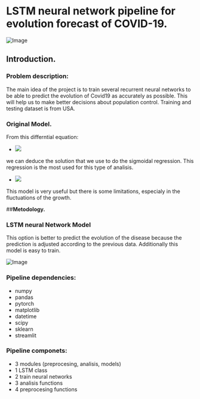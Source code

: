 # LSTM neural network pipeline for evolution forecast of COVID-19.

![Image](https://www.compromisorse.com/upload/noticias/027/27772/shutterstock_1654034092_lh.jpg)

## **Introduction.**

### Problem description:

The main idea of the project is to train several recurrent neural networks to be able to predict the evolution of Covid19 as accurately as possible. This will help us to make better decisions about population control. Training and testing dataset is from USA.

### Original Model.

From this differntial equation:

- <img src="https://latex.codecogs.com/gif.latex? $$\partial_tf = f(t)(N - f(t))\text{ growth equation }$$ " /> 

we can deduce the solution that we use to do the sigmoidal regression. This regression is the most used for this type of analisis.

- <img src="https://latex.codecogs.com/gif.latex? $$f(t) = \frac {N}{1 + e^{-k(t - t_0)}}\text {solution}$$ " />


This model is very useful but there is some limitations, especialy in the fluctuations of the growth.

##**Metodology.**

### LSTM neural Network Model

This option is better to predict the evolution of the disease because the prediction is adjusted according to the previous data. Additionally this model is easy to train.

![Image](https://www.researchgate.net/profile/Savvas_Varsamopoulos/publication/329362532/figure/fig5/AS:699592479870977@1543807253596/Structure-of-the-LSTM-cell-and-equations-that-describe-the-gates-of-an-LSTM-cell.jpg)

### Pipeline dependencies:

- numpy
- pandas
- pytorch
- matplotlib
- datetime
- scipy
- sklearn
- streamlit

### Pipeline componets:

- 3 modules (preprocesing, analisis, models)
- 1 LSTM class
- 2 train neural networks
- 3 analisis functions
- 4 preprocesing functions


